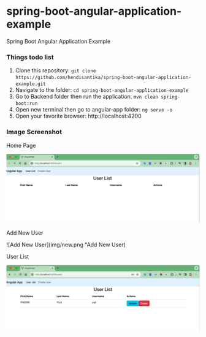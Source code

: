 # spring-boot-angular-application-example
Spring Boot Angular Application Example

### Things todo list

1. Clone this repository: `git clone https://github.com/hendisantika/spring-boot-angular-application-example.git`
2. Navigate to the folder: `cd spring-boot-angular-application-example`
3. Go to Backend folder then run the application: `mvn clean spring-boot:run`
4. Open new terminal then go to angular-app folder: `ng serve -o`
5. Open your favorite browser: http://localhost:4200

### Image Screenshot

Home Page

![Home Page](img/list1.png "Home Page")

Add New User

![Add New User](img/new.png "Add New User)

User List

![User List](img/list2.png "User List")
